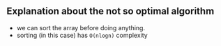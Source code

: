## Explanation about the not so optimal algorithm

- we can sort the array before doing anything.
- sorting (in this case) has `O(nlogn)` complexity

